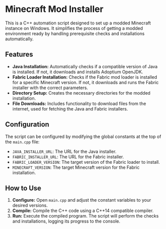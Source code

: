 # Minecraft Mod Installer

This is a C++ automation script designed to set up a modded Minecraft instance on Windows. It simplifies the process of getting a modded environment ready by handling prerequisite checks and installations automatically.

## Features

- **Java Installation:** Automatically checks if a compatible version of Java is installed. If not, it downloads and installs Adoptium OpenJDK.
- **Fabric Loader Installation:** Checks if the Fabric mod loader is installed for a specific Minecraft version. If not, it downloads and runs the Fabric installer with the correct parameters.
- **Directory Setup:** Creates the necessary directories for the modded installation.
- **File Downloads:** Includes functionality to download files from the internet, used for fetching the Java and Fabric installers.

## Configuration

The script can be configured by modifying the global constants at the top of the `main.cpp` file:

- `JAVA_INSTALLER_URL`: The URL for the Java installer.
- `FABRIC_INSTALLER_URL`: The URL for the Fabric installer.
- `FABRIC_LOADER_VERSION`: The target version of the Fabric loader to install.
- `MINECRAFT_VERSION`: The target Minecraft version for the Fabric installation.

## How to Use

1.  **Configure:** Open `main.cpp` and adjust the constant variables to your desired versions.
2.  **Compile:** Compile the C++ code using a C++14 compatible compiler.
3.  **Run:** Execute the compiled program. The script will perform the checks and installations, logging its progress to the console.
